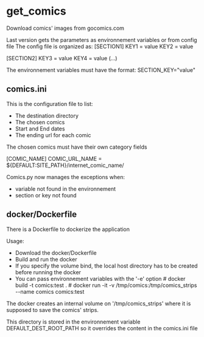 # get_comics
Download comics' images from gocomics.com

Last version gets the parameters as environnement variables or from config file
The config file is organized as:
\[SECTION1\]
KEY1 = value
KEY2 = value

\[SECTION2\]
KEY3 = value
KEY4 = value
(...)

The environnement variables must have the format: SECTION_KEY="value"


## comics.ini
This is the configuration file to list:

- The destination directory
- The chosen comics
- Start and End dates
- The ending url for each comic

The chosen comics must have their own category fields

\[COMIC_NAME\]
COMIC\_URL\_NAME = ${DEFAULT:SITE\_PATH}/internet\_comic\_name/

Comics.py now manages the exceptions when:
- variable not found in the environnement
- section or key not found

## docker/Dockerfile
There is a Dockerfile to dockerize the application

Usage:
- Download the docker/Dockerfile
- Build and run the docker
- If you specify the volume bind, the local host directory has to be created before running the docker
- You can pass environnement variables with the '-e' option
\# docker build -t comics:test .
\# docker run -it -v /tmp/comics:/tmp/comics_strips --name comics comics:test

The docker creates an internal volume on '/tmp/comics_strips' where it is supposed to save the comics' strips.

This directory is stored in the environnement variable DEFAULT\_DEST\_ROOT\_PATH so it overrides the content in the comics.ini file
